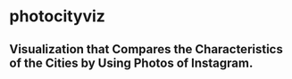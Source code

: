 # photocityviz

## Visualization that Compares the Characteristics of the Cities by Using Photos of Instagram.
